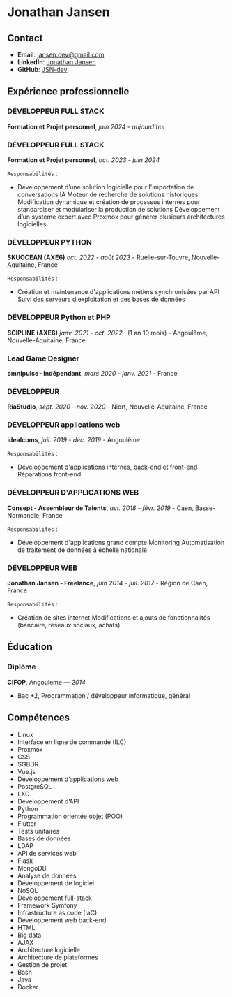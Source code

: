 # Jonathan Jansen

## Contact
- **Email**: jansen.dev@gmail.com
- **LinkedIn**: [Jonathan Jansen](https://www.linkedin.com/in/jonathan-jansen-9ba966184/)
- **GitHub**: [JSN-dev](https://jsn-dev.github.io/)

## Expérience professionnelle

### DÉVELOPPEUR FULL STACK
**Formation et Projet personnel**, *juin 2024 - aujourd’hui*

### DÉVELOPPEUR FULL STACK
**Formation et Projet personnel**, *oct. 2023 - juin 2024*

`Responsabilités` : 
- Développement d’une solution logicielle pour l'importation de conversations IA Moteur de recherche de solutions historiques Modification dynamique et création de processus internes pour standardiser et modulariser la production de solutions Développement d’un système expert avec Proxmox pour générer plusieurs architectures logicielles

### DÉVELOPPEUR PYTHON
**SKUOCEAN (AXE6)**
*oct. 2022 - août 2023* - Ruelle-sur-Touvre, Nouvelle-Aquitaine, France 

`Responsabilités` : 
- Création et maintenance d'applications métiers synchronisées par API Suivi des serveurs d'exploitation et des bases de données

### DÉVELOPPEUR Python et PHP
**SCIPLINE (AXE6)**
*janv. 2021 - oct. 2022* · (1 an 10 mois) - Angoulême, Nouvelle-Aquitaine, France

### Lead Game Designer
**omnipulse · Indépendant**, *mars 2020 - janv. 2021* - France

### DÉVELOPPEUR
**RiaStudio**, *sept. 2020 - nov. 2020* - Niort, Nouvelle-Aquitaine, France

### DÉVELOPPEUR applications web
**idealcoms**, *juil. 2019 - déc. 2019* - Angoulême 

`Responsabilités` : 
- Développement d'applications internes, back-end et front-end Réparations front-end

### DÉVELOPPEUR D'APPLICATIONS WEB
**Consept - Assembleur de Talents**, *avr. 2018 - févr. 2019* - Caen, Basse-Normandie, France 

`Responsabilités` : 
- Développement d'applications grand compte Monitoring Automatisation de traitement de données à échelle nationale

### DÉVELOPPEUR WEB
**Jonathan Jansen - Freelance**, *juin 2014 - juil. 2017* - Région de Caen, France 

`Responsabilités` : 
- Création de sites internet Modifications et ajouts de fonctionnalités (bancaire, réseaux sociaux, achats) 

## Éducation
### Diplôme
**CIFOP**, Angouleme — *2014*
- Bac +2, Programmation / développeur informatique, général

## Compétences
- Linux
- Interface en ligne de commande (ILC)
- Proxmox
- CSS
- SGBDR
- Vue.js
- Développement d’applications web
- PostgreSQL
- LXC
- Développement d’API
- Python
- Programmation orientée objet (POO)
- Flutter
- Tests unitaires
- Bases de données
- LDAP
- API de services web
- Flask
- MongoDB
- Analyse de données
- Développement de logiciel
- NoSQL
- Développement full-stack
- Framework Symfony
- Infrastructure as code (IaC)
- Développement web back-end
- HTML
- Big data
- AJAX
- Architecture logicielle
- Architecture de plateformes
- Gestion de projet
- Bash
- Java
- Docker 

